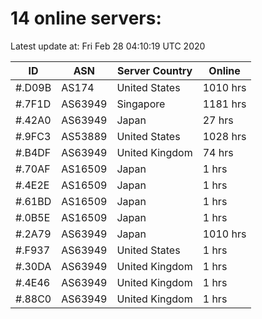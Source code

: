 # 14 online servers:

Latest update at: Fri Feb 28 04:10:19 UTC 2020

| ID | ASN | Server Country | Online |
| -- | --- | -------------- | ------ |
| #.D09B | AS174 | United States | 1010 hrs |
| #.7F1D | AS63949 | Singapore | 1181 hrs |
| #.42A0 | AS63949 | Japan | 27 hrs |
| #.9FC3 | AS53889 | United States | 1028 hrs |
| #.B4DF | AS63949 | United Kingdom | 74 hrs |
| #.70AF | AS16509 | Japan | 1 hrs |
| #.4E2E | AS16509 | Japan | 1 hrs |
| #.61BD | AS16509 | Japan | 1 hrs |
| #.0B5E | AS16509 | Japan | 1 hrs |
| #.2A79 | AS63949 | Japan | 1010 hrs |
| #.F937 | AS63949 | United States | 1 hrs |
| #.30DA | AS63949 | United Kingdom | 1 hrs |
| #.4E46 | AS63949 | United Kingdom | 1 hrs |
| #.88C0 | AS63949 | United Kingdom | 1 hrs |

